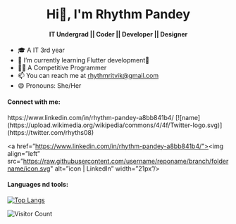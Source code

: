 # <h1 align="center"> Hi👋, I'm Rhythm Pandey </h1>
<h4 align="center"> IT Undergrad || Coder || Developer || Designer </h4>


- 🎓 A IT 3rd year
- 🌱 I’m currently learning Flutter development💙
- 👩‍💻 A Competitive Programmer
- 📫 You can reach me at rhythmritvik@gmail.com
- 😄 Pronouns: She/Her

<h4> Connect with me: </h4>
 https://www.linkedin.com/in/rhythm-pandey-a8bb841b4/
[![name](https://upload.wikimedia.org/wikipedia/commons/4/4f/Twitter-logo.svg)](https://twitter.com/rhyths08)

<a href=”https://www.linkedin.com/in/rhythm-pandey-a8bb841b4/"><img align=”left” src=”https://raw.githubusercontent.com/username/reponame/branch/foldername/icon.svg" alt=”icon | LinkedIn” width=”21px”/></a>

<h4> Languages nd tools:  </h4>

[![Top Langs](https://github-readme-stats.vercel.app/api/top-langs/?username=rhyths08&layout=compact)](https://github.com/rhyths08)

![Visitor Count](https://profile-counter.glitch.me/rhyths08/count.svg)

<!--
**rhyths08/rhyths08** is a ✨ _special_ ✨ repository because its `README.md` (this file) appears on your GitHub profile.

Here are some ideas to get you started:

- 🔭 I’m currently working on ...
- 🌱 I’m currently learning ...
- 👯 I’m looking to collaborate on ...
- 🤔 I’m looking for help with ...
- 💬 Ask me about ...
- 📫 How to reach me: ...
- 😄 Pronouns: ...
- ⚡ Fun fact: ...
-->
